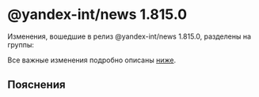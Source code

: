 # @yandex-int/news 1.815.0

<!-- ЧЕЛОВЕЧЕСКОЕ ВСТУПЛЕНИЕ -->

Изменения, вошедшие в релиз @yandex-int/news 1.815.0, разделены на группы:

Все важные изменения подробно описаны [ниже](#Пояснения).

## Пояснения

